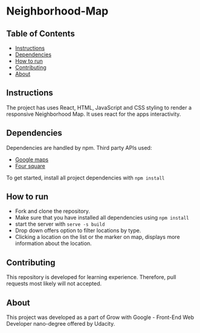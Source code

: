 # Neighborhood-Map

## Table of Contents

* [Instructions](#instructions)
* [Dependencies](#dependencies)
* [How to run](#how-to-run)
* [Contributing](#contributing)
* [About](#about)

## Instructions

The project has uses React, HTML, JavaScript and CSS styling to render a responsive Neighborhood Map.
It uses react for the apps interactivity.

## Dependencies

Dependencies are handled by npm.
Third party APIs used:
* [Google maps](https://developers.google.com/maps/documentation/)
* [Four square](https://developer.foursquare.com/docs)  

To get started, install all project dependencies with `npm install`

## How to run
* Fork and clone the repository.
* Make sure that you have installed all dependencies using `npm install`
* start the server with `serve -s build`
* Drop down offers option to filter locations by type.
* Clicking a location on the list or the marker on map, displays more information about the location.

## Contributing

This repository is developed for learning experience. Therefore, pull requests most likely will not accepted.

## About

This project was developed as a part of Grow with Google - Front-End Web Developer nano-degree offered by Udacity.
